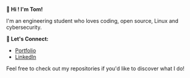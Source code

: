 **👋 Hi ! I'm Tom!**

I'm an engineering student who loves coding, open source, Linux and cybersecurity.

**🔗 Let's Connect:**
- [Portfolio](https://tomroty.com)
- [LinkedIn](https://www.linkedin.com/in/tom-roty)  

Feel free to check out my repositories if you'd like to discover what I do!
